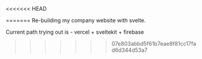 <<<<<<< HEAD

=======
Re-building my company website with svelte.

Current path trying out is - vercel + sveltekit + firebase
>>>>>>> 07e803abbd5f61b7eae8f81cc17fad6d344d53a7

